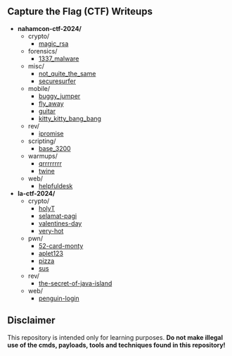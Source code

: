 ## Capture the Flag (CTF) Writeups

 * **nahamcon-ctf-2024/**
     + crypto/
         - [magic_rsa](https://github.com/ramenhost/ctf-writeups/tree/main/nahamcon-ctf-2024/crypto/magic_rsa)
     + forensics/
         - [1337_malware](https://github.com/ramenhost/ctf-writeups/tree/main/nahamcon-ctf-2024/forensics/1337_malware)
     + misc/
         - [not_quite_the_same](https://github.com/ramenhost/ctf-writeups/tree/main/nahamcon-ctf-2024/misc/not_quite_the_same)
         - [securesurfer](https://github.com/ramenhost/ctf-writeups/tree/main/nahamcon-ctf-2024/misc/securesurfer)
     + mobile/
         - [buggy_jumper](https://github.com/ramenhost/ctf-writeups/tree/main/nahamcon-ctf-2024/mobile/buggy_jumper)
         - [fly_away](https://github.com/ramenhost/ctf-writeups/tree/main/nahamcon-ctf-2024/mobile/fly_away)
         - [guitar](https://github.com/ramenhost/ctf-writeups/tree/main/nahamcon-ctf-2024/mobile/guitar)
         - [kitty_kitty_bang_bang](https://github.com/ramenhost/ctf-writeups/tree/main/nahamcon-ctf-2024/mobile/kitty_kitty_bang_bang)
     + rev/
         - [ipromise](https://github.com/ramenhost/ctf-writeups/tree/main/nahamcon-ctf-2024/rev/ipromise)
     + scripting/
         - [base_3200](https://github.com/ramenhost/ctf-writeups/tree/main/nahamcon-ctf-2024/scripting/base_3200)
     + warmups/
         - [qrrrrrrrr](https://github.com/ramenhost/ctf-writeups/tree/main/nahamcon-ctf-2024/warmups/qrrrrrrrr)
         - [twine](https://github.com/ramenhost/ctf-writeups/tree/main/nahamcon-ctf-2024/warmups/twine)
     + web/
         - [helpfuldesk](https://github.com/ramenhost/ctf-writeups/tree/main/nahamcon-ctf-2024/web/helpfuldesk)
 * **la-ctf-2024/**
     + crypto/
         - [holyT](https://github.com/ramenhost/ctf-writeups/tree/main/la-ctf-2024/crypto/holyT)
         - [selamat-pagi](https://github.com/ramenhost/ctf-writeups/tree/main/la-ctf-2024/crypto/selamat-pagi)
         - [valentines-day](https://github.com/ramenhost/ctf-writeups/tree/main/la-ctf-2024/crypto/valentines-day)
         - [very-hot](https://github.com/ramenhost/ctf-writeups/tree/main/la-ctf-2024/crypto/very-hot)
     + pwn/
         - [52-card-monty](https://github.com/ramenhost/ctf-writeups/tree/main/la-ctf-2024/pwn/52-card-monty)
         - [aplet123](https://github.com/ramenhost/ctf-writeups/tree/main/la-ctf-2024/pwn/aplet123)
         - [pizza](https://github.com/ramenhost/ctf-writeups/tree/main/la-ctf-2024/pwn/pizza)
         - [sus](https://github.com/ramenhost/ctf-writeups/tree/main/la-ctf-2024/pwn/sus)
     + rev/
         - [the-secret-of-java-island](https://github.com/ramenhost/ctf-writeups/tree/main/la-ctf-2024/rev/the-secret-of-java-island)
     + web/
         - [penguin-login](https://github.com/ramenhost/ctf-writeups/tree/main/la-ctf-2024/web/penguin-login)

## Disclaimer
This repository is intended only for learning purposes. **Do not make illegal use of the cmds, payloads, tools and techniques found in this repository!**
<!--
find . -type d -mindepth 3 -not -path "./.git/*" | awk -v base=https://github.com/ramenhost/ctf-writeups/tree/main/ -f index.awk > README.md
-->
